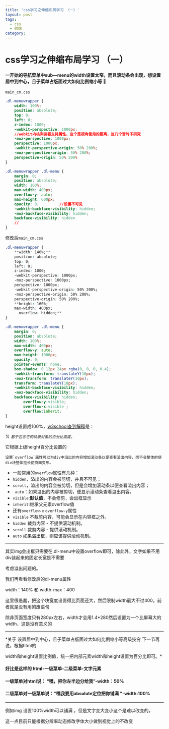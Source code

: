 ```yaml
---
title: 'css学习之伸缩布局学习 （一）'
layout: post
tags:
  - css
  - 前端
category: 
---
```

# css学习之伸缩布局学习 （一）
#### 一开始的导航菜单中sub—menu的width设置太窄，而且滚动条会出现，想设置居中到中心，且子菜单占版面过大如何比例缩小等 	:ghost:

`main_cm.css` 
```css
.dl-menuwrapper {
	width: 100%;
	position: absolute;
	top: 0;
	left: 0;
	z-index: 1000;
	-webkit-perspective: 1000px; 
	//webkit内核浏览器支持属性，这个是视角使用的距离，这几个暂时不研究
	-moz-perspective: 1000px;
	perspective: 1000px;
	-webkit-perspective-origin: 50% 200%;
	-moz-perspective-origin: 50% 200%;
	perspective-origin: 50% 200%
}

.dl-menuwrapper .dl-menu {
	margin: 0;
	position: absolute;
	width: 100%;
	max-width: 400px;
	overflow-y: auto;
	max-height: 600px;
	opacity: 0;			//设置不可见
	-webkit-backface-visibility: hidden;
	-moz-backface-visibility: hidden;
	backface-visibility: hidden
	//
}
```
修改后`main_cm.css` 
```css
.dl-menuwrapper {
	**width: 140%;**
	position: absolute;
	top: 0;
	left: 0;
	z-index: 1000;
	-webkit-perspective: 1000px;
	-moz-perspective: 1000px;
	perspective: 1000px;
	-webkit-perspective-origin: 50% 200%;
	-moz-perspective-origin: 50% 200%;
	perspective-origin: 50% 200%;
	**height: 160%;
	max-width: 400px;
	  overflow: hidden;**
}

.dl-menuwrapper .dl-menu {
	margin: 0;
	position: absolute;
	width: 100%;
	max-width: 400px;
	overflow-y: auto;
	max-height: 1000px;
	opacity: 0;
	pointer-events: none;
	box-shadow: 0 12px 24px rgba(0, 0, 0, 0.4);
	-webkit-transform: translateY(10px);
	-moz-transform: translateY(10px);
	transform: translateY(10px);
	-webkit-backface-visibility: hidden;
	-moz-backface-visibility: hidden;
	backface-visibility: hidden;
	    overflow-y:visible;
	    overflow-x:visible ;
	    overflow:inherit;
}
```
 height设置成100%，[w3school查到解释](http://neteen.online/?m=w3c "w3school查到解释")是：

*%*	*`基于包含它的块级对象的百分比高度。`*

 它根据上级height百分比设置的

    设置`overflow`属性可以为div中溢出的内容增加滚动条以便查看溢出内容，而不会整体的使div块整体拉长使页面变形。

 -   一般常用的`overflow`属性有几种：
-   `hidden`，溢出的内容会被剪切，并且不可见；
-   `scroll`，溢出的内容会被剪切，但是会增加滚动条以便查看溢出内容；
-  ` auto`：如果溢出的内容被剪切，便显示滚动条查看溢出内容。
-  `visible`:**默认值**，不会修剪，会出框显示
-  `inherit`:继承父元素overflow值
 - 还有`overflow-x` `overflow-y`属性
-  `visible`	不裁剪内容，可能会显示在内容框之外。
- `hidden`	裁剪内容 - 不提供滚动机制。
- `scroll`	裁剪内容 - 提供滚动机制。
- `auto`	如果溢出框，则应该提供滚动机制。

------------

 其实img会出框只需要在.dl-menu中设置overflow即可，除此外，文字如果不用div装起来的固定长宽是不需要
 
考虑溢出问题的。

 我们再看看修改后的dl-menu属性
 
width：140% 和 width-max：400

 这里很愚蠢，把这个块宽度设置得比页面还大，然后限制width最大不过400，前者就是没有用的废语句
 
 除非页面宽度只有280px左右，width才会用1.4*280然后设置为一个比屏幕大的width，这是没有意义的
 
------------

*关于 设置居中到中心，且子菜单占版面过大如何比例缩小等高级技穷 下一节再说，根据html的

width和height设置比例值，统一把内部元素width和height设置为百分比即可。*

#### 好比是这样的 html-一级菜单-二级菜单-文字元素
#### 一级菜单对html说： “嘿，把你左半边分给我”-width：50%
#### 二级菜单对一级菜单说："嘿我要用absolute定位把你铺满 "-width:100%
-------
例如img 设置100%width可以铺满 ，但是文字变大变小这个是难以改变的，

这一点目前只能根据分辨率动态修改字体大小做到视觉上的不改变